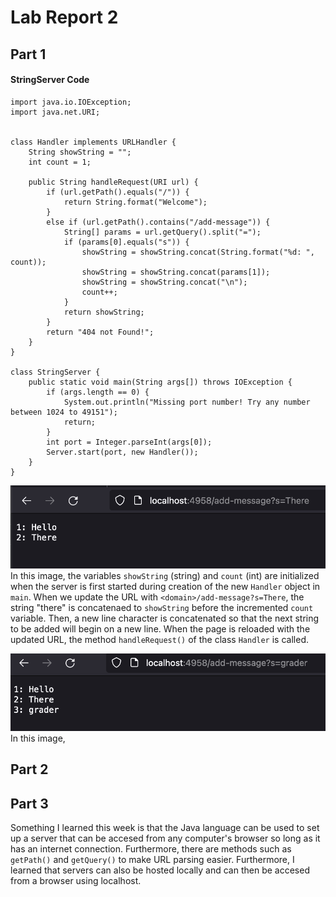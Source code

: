 # Lab Report 2 

## Part 1
#### StringServer Code 
```
import java.io.IOException;
import java.net.URI;


class Handler implements URLHandler {
    String showString = "";
    int count = 1; 

    public String handleRequest(URI url) {
        if (url.getPath().equals("/")) {
            return String.format("Welcome");
        }
        else if (url.getPath().contains("/add-message")) {
            String[] params = url.getQuery().split("=");
            if (params[0].equals("s")) {
                showString = showString.concat(String.format("%d: ", count));
                showString = showString.concat(params[1]);
                showString = showString.concat("\n");
                count++;
            }
            return showString;
        }
        return "404 not Found!";
    }
}

class StringServer {
    public static void main(String args[]) throws IOException {
        if (args.length == 0) {
            System.out.println("Missing port number! Try any number between 1024 to 49151");
            return; 
        }
        int port = Integer.parseInt(args[0]);
        Server.start(port, new Handler());
    }
}
```
![2a](./images/2a.png)
In this image, the variables `showString` (string) and `count` (int) are initialized when the server is first started during creation of the new  `Handler` object in  `main`. When we update the URL with `<domain>/add-message?s=There`, the string "there" is concatenaed to `showString` before the incremented  `count` variable. Then, a new line character is concatenated so that the next string to be added will begin on a new line. When the page is reloaded with the updated URL, the method `handleRequest()` of the class `Handler` is called. 

![2b](./images/2b.png)
In this image, 

## Part 2

## Part 3
Something I learned this week is that the Java language can be used to set up a server that can be accesed from any computer's browser so long as it has an internet connection. Furthermore, there are methods such as `getPath()` and `getQuery()` to make URL parsing easier. Furthermore, I learned that servers can also be hosted locally and can then be accesed from a browser using localhost.
